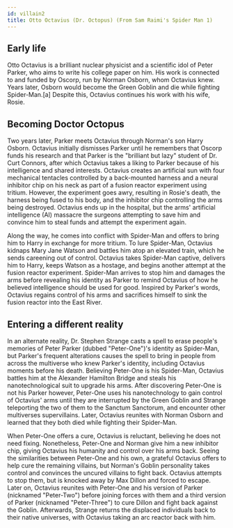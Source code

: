 ```yaml
---
id: villain2
title: Otto Octavius (Dr. Octopus) (From Sam Raimi's Spider Man 1)
---
```


## Early life
Otto Octavius is a brilliant nuclear physicist and a scientific idol of Peter Parker, who aims to write his college paper on him. His work is connected to and funded by Oscorp, run by Norman Osborn, whom Octavius knew. Years later, Osborn would become the Green Goblin and die while fighting Spider-Man.[a] Despite this, Octavius continues his work with his wife, Rosie.

## Becoming Doctor Octopus
Two years later, Parker meets Octavius through Norman's son Harry Osborn. Octavius initially dismisses Parker until he remembers that Oscorp funds his research and that Parker is the "brilliant but lazy" student of Dr. Curt Connors, after which Octavius takes a liking to Parker because of his intelligence and shared interests. Octavius creates an artificial sun with four mechanical tentacles controlled by a back-mounted harness and a neural inhibitor chip on his neck as part of a fusion reactor experiment using tritium. However, the experiment goes awry, resulting in Rosie's death, the harness being fused to his body, and the inhibitor chip controlling the arms being destroyed. Octavius ends up in the hospital, but the arms' artificial intelligence (AI) massacre the surgeons attempting to save him and convince him to steal funds and attempt the experiment again.

Along the way, he comes into conflict with Spider-Man and offers to bring him to Harry in exchange for more tritium. To lure Spider-Man, Octavius kidnaps Mary Jane Watson and battles him atop an elevated train, which he sends careening out of control. Octavius takes Spider-Man captive, delivers him to Harry, keeps Watson as a hostage, and begins another attempt at the fusion reactor experiment. Spider-Man arrives to stop him and damages the arms before revealing his identity as Parker to remind Octavius of how he believed intelligence should be used for good. Inspired by Parker's words, Octavius regains control of his arms and sacrifices himself to sink the fusion reactor into the East River.

## Entering a different reality
In an alternate reality, Dr. Stephen Strange casts a spell to erase people's memories of Peter Parker (dubbed "Peter-One")'s identity as Spider-Man, but Parker's frequent alterations causes the spell to bring in people from across the multiverse who knew Parker's identity, including Octavius moments before his death. Believing Peter-One is his Spider-Man, Octavius battles him at the Alexander Hamilton Bridge and steals his nanotechnological suit to upgrade his arms. After discovering Peter-One is not his Parker however, Peter-One uses his nanotechnology to gain control of Octavius' arms until they are interrupted by the Green Goblin and Strange teleporting the two of them to the Sanctum Sanctorum, and encounter other multiverses supervillains. Later, Octavius reunites with Norman Osborn and learned that they both died while fighting their Spider-Man.

When Peter-One offers a cure, Octavius is reluctant, believing he does not need fixing. Nonetheless, Peter-One and Norman give him a new inhibitor chip, giving Octavius his humanity and control over his arms back. Seeing the similarities between Peter-One and his own, a grateful Octavius offers to help cure the remaining villains, but Norman's Goblin personality takes control and convinces the uncured villains to fight back. Octavius attempts to stop them, but is knocked away by Max Dillon and forced to escape. Later on, Octavius reunites with Peter-One and his version of Parker (nicknamed "Peter-Two") before joining forces with them and a third version of Parker (nicknamed "Peter-Three") to cure Dillon and fight back against the Goblin. Afterwards, Strange returns the displaced individuals back to their native universes, with Octavius taking an arc reactor back with him.
